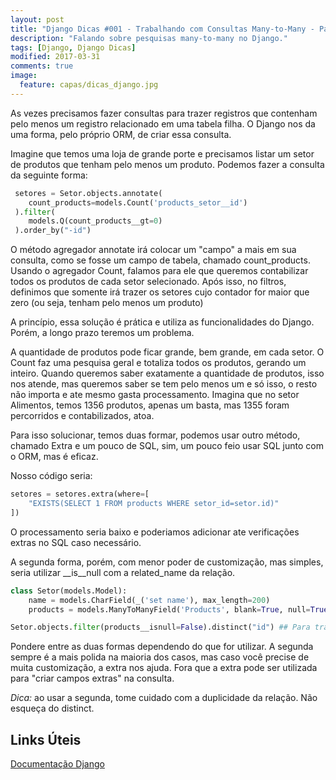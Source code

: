 ```yaml
---
layout: post
title: "Django Dicas #001 - Trabalhando com Consultas Many-to-Many - Parte 1"
description: "Falando sobre pesquisas many-to-many no Django."
tags: [Django, Django Dicas]
modified: 2017-03-31
comments: true
image:
  feature: capas/dicas_django.jpg
---
```



As vezes precisamos fazer consultas para trazer registros que contenham pelo menos um registro relacionado em uma tabela filha.
O Django nos da uma forma, pelo próprio ORM, de criar essa consulta. 

Imagine que temos uma loja de grande porte e precisamos listar um setor de produtos que tenham pelo menos um produto. Podemos fazer a consulta da seguinte forma:

```python
 setores = Setor.objects.annotate(             
    count_products=models.Count('products_setor__id')        
 ).filter(             
    models.Q(count_products__gt=0)         
 ).order_by("-id")
```

O método agregador annotate irá colocar um "campo" a mais em sua consulta, como se fosse um campo de tabela, chamado count_products. 
Usando o agregador Count, falamos para ele que queremos contabilizar todos os produtos de cada setor selecionado.
Após isso, no filtros, definimos que somente irá trazer os setores cujo contador for maior que zero (ou seja, tenham pelo menos um produto)

A princípio, essa solução é prática e utiliza as funcionalidades do Django. Porém, a longo prazo teremos um problema. 

A quantidade de produtos pode ficar grande, bem grande, em cada setor. O Count faz uma pesquisa geral e totaliza todos os produtos, gerando um inteiro. Quando queremos saber exatamente a quantidade de produtos, isso nos atende, mas queremos saber se tem pelo menos um e só isso, o resto não importa e ate mesmo gasta processamento.
Imagina que no setor Alimentos, temos 1356 produtos, apenas um basta, mas 1355 foram percorridos e contabilizados, atoa.

Para isso solucionar, temos duas formar, podemos usar outro método, chamado Extra e um pouco de SQL, sim, um pouco feio usar SQL junto com o ORM, mas é eficaz.

Nosso código seria:

```python
setores = setores.extra(where=[
    "EXISTS(SELECT 1 FROM products WHERE setor_id=setor.id)"
])
```

O processamento seria baixo e poderiamos adicionar ate verificações extras no SQL caso necessário.


A segunda forma, porém, com menor poder de customização, mas simples, seria utilizar __is__null com a related_name da relação.

```python
class Setor(models.Model):
    name = models.CharField(_('set name'), max_length=200)
    products = models.ManyToManyField('Products', blank=True, null=True)

Setor.objects.filter(products__isnull=False).distinct("id") ## Para trazer os setores que tem produtos
```

Pondere entre as duas formas dependendo do que for utilizar. 
A segunda sempre é a mais polida na maioria dos casos, mas caso você precise de muita customização, a extra nos ajuda. 
Fora que a extra pode ser utilizada para "criar campos extras" na consulta.

*Dica:* ao usar a segunda, tome cuidado com a duplicidade da relação. Não esqueça do distinct.

## Links Úteis

<div markdown="0">
<a href="https://docs.djangoproject.com/en/1.10/ref/models/querysets/#extra" class="btn btn-success">Documentação Django</a>
</div>
